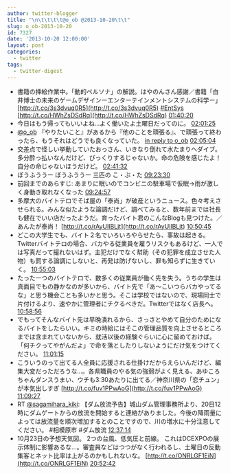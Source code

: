 ```yaml
---
author: twitter-blogger
title: "\n\t\t\t\t@o_ob @2013-10-20\t\t"
slug: o_ob-2013-10-20
id: 7327
date: '2013-10-20 12:00:00'
layout: post
categories:
  - twitter
tags:
  - twitter-digest
---
```


*   書籍の挿絵作業中。「動的ペルソナ」の解説。はやのんさん感謝／書籍「白井博士の未来のゲームデザインーエンターテインメントシステムの科学ー」 [http://t.co/3s3dvuq0R5](http://t.co/3s3dvuq0R5) [#EntSys](http://search.twitter.com/search?q=%23EntSys) [http://t.co/HWhZsDSdRq](http://t.co/HWhZsDSdRq) [01:40:20](http://twitter.com/o_ob/statuses/391604742532501504)
*   今日はもう帰ってもいいよね…よく働いたよ土曜日だってのに。 [02:01:25](http://twitter.com/o_ob/statuses/391610045084876800)
*   [@o_ob](http://twitter.com/o_ob) 『やりたいこと』があるから『他のことを頑張る』、で頑張って終わったら、もうそれはどうでも良くなっていた。 [in reply to o_ob](http://twitter.com/o_ob/statuses/391421289069416448) [02:05:04](http://twitter.com/o_ob/statuses/391610963599695873)
*   交差点で怪しい挙動していたおっさん、いきなり倒れて水たまりへダイブ。多分酔っ払いなんだけど、びっくりするじゃないか。命の危険を感じたよ！自分の命じゃないほうだけど。 [02:41:32](http://twitter.com/o_ob/statuses/391620143005958144)
*   ぼうふううー ぼうふううー 三匹の こ・ぶ・た [09:23:30](http://twitter.com/o_ob/statuses/391721300529405952)
*   前回までのあらすじ: あまりに眠いのでコンビニの駐車場で仮眠→雨が激しく身動き取れなくなった [09:24:57](http://twitter.com/o_ob/statuses/391721665320603648)
*   多摩大のバイトテロでそば屋の「泰尚」が破産というニュース。色々考えさせられる。みんな似たような論調だけど、調べてみると、数年前までは社長も健在でいい店だったようだ。育ったバイト君のこんなBlogも見つけた。／あんたが泰尚！ [http://t.co/rAyUIlBLjt](http://t.co/rAyUIlBLjt) [10:50:45](http://twitter.com/o_ob/statuses/391743255861145600)
*   どこの大学生でも、バイト２名でいろいろやらせたら、事故は起きる。Twitterバイトテロの場合、バカやる従業員を雇うリスクもあるけど、一人では写真だって撮れないはず。主犯だけでなく幇助（その犯罪を成立させた人物）も罰する論調にしないと、再発は防げないし、罪も知らずに生きていく。 [10:55:03](http://twitter.com/o_ob/statuses/391744340596256768)
*   たった一つのバイトテロで、数多くの従業員が働く先を失う。うちの学生は真面目でもの静かなのが多いから、バイト先で「あ〜こいつらバカやってるな」と思う機会ことも多いかと思う。そこは学校ではないので、現場同士で片付けるより、速やかに管理者にチクるべきだ。Twitterではなく店長へ。 [10:58:56](http://twitter.com/o_ob/statuses/391745316048756736)
*   でもってそんなバイト先は早晩潰れるから、さっさとやめて自分のためになるバイトをしたらいい。キミの時給にはそこの管理品質を向上させるところまでは含まれていないから、就活以後の経験ぐらいに心に留めておけば。「何チクってやがんだよ」で命を落としたりしないようにだけ気をつけてください。 [11:01:15](http://twitter.com/o_ob/statuses/391745899258339328)
*   こういうのって出てる人全員に応援される仕掛けだからえらいんだけど、編集大変だっただろうな…。各県職員のやる気の強弱がよく見える、あゆころちゃんダンスうまい、ウチも3:30あたりに出てる／神奈川県の「恋チュン」が本気出しすぎ [http://t.co/fuv1PPwAoG](http://t.co/fuv1PPwAoG) [11:09:27](http://twitter.com/o_ob/statuses/391747964856586241)
*   RT [@sagamihara_kiki](http://twitter.com/sagamihara_kiki): 【ダム放流予告】城山ダム管理事務所より、20日12時にダムゲートからの放流を開始すると連絡がありました。今後の降雨量によっては放流量を順次増加するとのことですので、川の増水に十分注意してください。 #相模原市 #ダム放流 [12:37:14](http://twitter.com/o_ob/statuses/391770054364123137)
*   10月23日の予想天気図。 2つの台風、低気圧と前線。 これはDCEXPOの展示体制に影響あるな…。審査員などはつつがなく行われるし、土曜日の反動集客とネット比率は上がるのかもしれないな。 [http://t.co/ONRLGF1EiN](http://t.co/ONRLGF1EiN) [20:52:42](http://twitter.com/o_ob/statuses/391894742469861376)